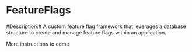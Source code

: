 # FeatureFlags
#Description:# A custom feature flag framework that leverages a database structure to create and manage feature flags within an application.  

More instructions to come
